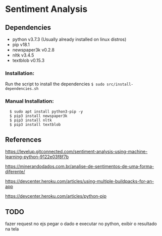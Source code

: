 # Sentiment Analysis

## Dependencies

- python v3.7.3 (Usually already installed on linux distros)
- pip v18.1
- newspaper3k v0.2.8
- nltk v3.4.5
- textblob v0.15.3

### Installation:

Run the script to install the dependencies ```$ sudo src/install-dependencies.sh```

### Manual Installation:

```
  $ sudo apt install python3-pip -y
  $ pip3 install newspaper3k
  $ pip3 install nltk
  $ pip3 install textblob
```


## References

https://levelup.gitconnected.com/sentiment-analysis-using-machine-learning-python-9122e03f8f7b

https://minerandodados.com.br/analise-de-sentimentos-de-uma-forma-diferente/

https://devcenter.heroku.com/articles/using-multiple-buildpacks-for-an-app

https://devcenter.heroku.com/articles/python-pip


## TODO

fazer request no ejs pegar o dado e executar no python, exibir o resultado na tela